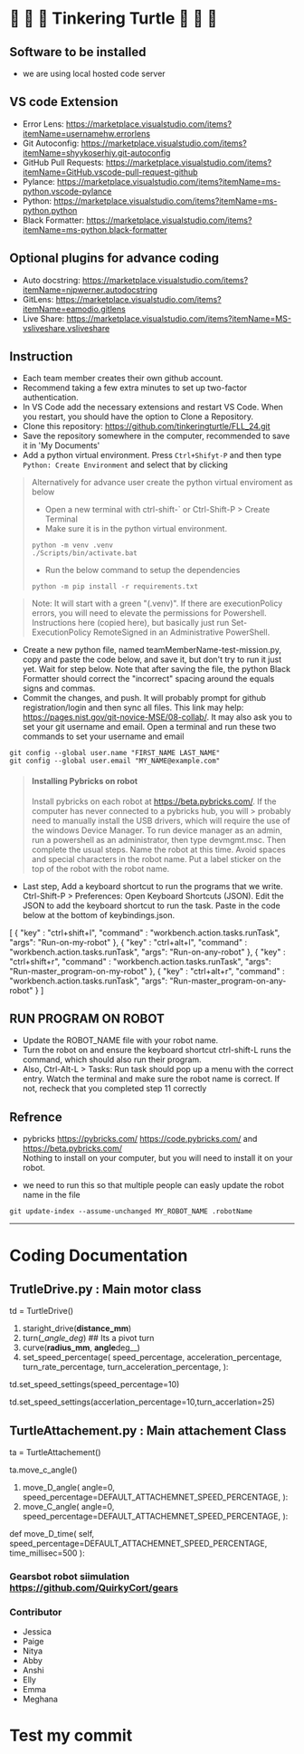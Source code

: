 # :turtle: :turtle: :turtle: Tinkering Turtle :turtle: :turtle: :turtle:

## Software to be installed

- we are using local hosted code server

## VS code Extension

- Error Lens: https://marketplace.visualstudio.com/items?itemName=usernamehw.errorlens
- Git Autoconfig: https://marketplace.visualstudio.com/items?itemName=shyykoserhiy.git-autoconfig
- GitHub Pull Requests: https://marketplace.visualstudio.com/items?itemName=GitHub.vscode-pull-request-github
- Pylance: https://marketplace.visualstudio.com/items?itemName=ms-python.vscode-pylance
- Python: https://marketplace.visualstudio.com/items?itemName=ms-python.python
- Black Formatter: https://marketplace.visualstudio.com/items?itemName=ms-python.black-formatter

## Optional plugins for advance coding

- Auto docstring: https://marketplace.visualstudio.com/items?itemName=njpwerner.autodocstring
- GitLens: https://marketplace.visualstudio.com/items?itemName=eamodio.gitlens
- Live Share: https://marketplace.visualstudio.com/items?itemName=MS-vsliveshare.vsliveshare

## Instruction

- Each team member creates their own github account.
- Recommend taking a few extra minutes to set up two-factor authentication.
- In VS Code add the necessary extensions and restart VS Code. When you restart, you should have the option to Clone a Repository.
- Clone this repository:
  https://github.com/tinkeringturtle/FLL_24.git
- Save the repository somewhere in the computer, recommended to save it in 'My Documents'
- Add a python virtual environment. Press `Ctrl+Shifyt-P` and then type `Python: Create Environment` and select that by clicking

> Alternatively for advance user create the python virtual enviroment as below
>
> - Open a new terminal with ctrl-shift-` or Ctrl-Shift-P > Create Terminal
> - Make sure it is in the python virtual environment.
>
> ```
> python -m venv .venv
> ./Scripts/bin/activate.bat
> ```
>
> - Run the below command to setup the dependencies
>
> ```
> python -m pip install -r requirements.txt
> ```

> Note: It will start with a green "(.venv)". If there are executionPolicy errors, you will need to elevate the permissions for
> Powershell. Instructions here (copied here), but basically just run Set-ExecutionPolicy RemoteSigned in an Administrative PowerShell.

- Create a new python file, named teamMemberName-test-mission.py, copy and paste the code below, and save it, but don't try to run it just yet. Wait for step below. Note that after saving the file, the python Black Formatter should correct the "incorrect" spacing around the equals signs and commas.
- Commit the changes, and push. It will probably prompt for github registration/login and then sync all files. This link may help: https://pages.nist.gov/git-novice-MSE/08-collab/. It may also ask you to set your git username and email. Open a terminal and run these two commands to set your username and email

```
git config --global user.name "FIRST_NAME LAST_NAME"
git config --global user.email "MY_NAME@example.com"
```

> #### Installing Pybricks on robot
>
> Install pybricks on each robot at https://beta.pybricks.com/. If the computer has never connected to a pybricks hub, you will > probably need to manually install the USB drivers, which will require the use of the windows Device Manager. To run device manager as an admin, run a powershell as an administrator, then type devmgmt.msc. Then complete the usual steps. Name the robot at this time. Avoid spaces and special characters in the robot name. Put a label sticker on the top of the robot with the robot name.

- Last step, Add a keyboard shortcut to run the programs that we write. Ctrl-Shift-P > Preferences: Open Keyboard Shortcuts (JSON). Edit the JSON to add the keyboard shortcut to run the task. Paste in the code below at the bottom of keybindings.json.

[
{
"key" : "ctrl+shift+l",
"command" : "workbench.action.tasks.runTask",
"args": "Run-on-my-robot"
},
{
"key" : "ctrl+alt+l",
"command" : "workbench.action.tasks.runTask",
"args": "Run-on-any-robot"
},
{
"key" : "ctrl+shift+r",
"command" : "workbench.action.tasks.runTask",
"args": "Run-master_program-on-my-robot"
},
{
"key" : "ctrl+alt+r",
"command" : "workbench.action.tasks.runTask",
"args": "Run-master_program-on-any-robot"
}
]

## RUN PROGRAM ON ROBOT

- Update the ROBOT_NAME file with your robot name.
- Turn the robot on and ensure the keyboard shortcut ctrl-shift-L runs the command, which should also run their program.
- Also, Ctrl-Alt-L > Tasks: Run task should pop up a menu with the correct entry. Watch the terminal and make sure the robot name is correct. If not, recheck that you completed step 11 correctly

## Refrence

- pybricks https://pybricks.com/ https://code.pybricks.com/ and https://beta.pybricks.com/  
  Nothing to install on your computer, but you will need to install it on your robot.

- we need to run this so that multiple people can easly update the robot name in the file

```
git update-index --assume-unchanged MY_ROBOT_NAME .robotName
```

---

# Coding Documentation

## TrutleDrive.py : Main motor class

td = TurtleDrive()

1. staright_drive(**distance_mm**)
2. turn(\__angle_deg_) ## Its a pivot turn
3. curve(**radius_mm**, **angle**deg\_\_)
4. set_speed_percentage(
   speed_percentage,
   acceleration_percentage,
   turn_rate_percentage,
   turn_acceleration_percentage,
   ):

td.set_speed_settings(speed_percentage=10)

td.set_speed_settings(accerlation_percentage=10,turn_accerlation=25)

## TurtleAttachement.py : Main attachement Class

ta = TurtleAttachement()

ta.move_c_angle()

1. move_D_angle(
   angle=0,
   speed_percentage=DEFAULT_ATTACHEMNET_SPEED_PERCENTAGE,
   ):
2. move_C_angle(
   angle=0,
   speed_percentage=DEFAULT_ATTACHEMNET_SPEED_PERCENTAGE,
   ):

def move_D_time(
self, speed_percentage=DEFAULT_ATTACHEMNET_SPEED_PERCENTAGE, time_millisec=500
):

### Gearsbot robot siimulation https://github.com/QuirkyCort/gears

### Contributor

- Jessica
- Paige
- Nitya
- Abby
- Anshi
- Elly
- Emma
- Meghana

# Test my commit
